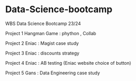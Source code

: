 # Data-Science-bootcamp

WBS Data Science Bootcamp 23/24

Project 1 Hangman Game : phython , Collab 

Project 2 Eniac : Magist case study 

Project 3 Eniac : discounts strategy 

Project 4 Eniac : AB testing (Eniac website choice of button)

Project 5 Gans : Data Engineering case study
